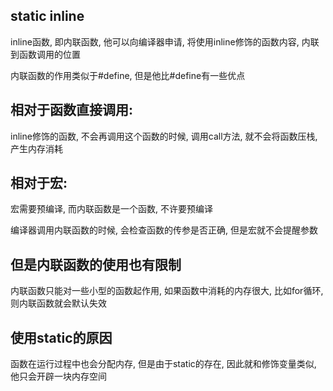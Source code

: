 ## static inline

inline函数, 即内联函数, 他可以向编译器申请, 将使用inline修饰的函数内容, 内联到函数调用的位置

内联函数的作用类似于#define, 但是他比#define有一些优点

## 相对于函数直接调用:

inline修饰的函数, 不会再调用这个函数的时候, 调用call方法, 就不会将函数压栈, 产生内存消耗

## 相对于宏:

宏需要预编译, 而内联函数是一个函数, 不许要预编译

编译器调用内联函数的时候, 会检查函数的传参是否正确, 但是宏就不会提醒参数

## 但是内联函数的使用也有限制

内联函数只能对一些小型的函数起作用, 如果函数中消耗的内存很大, 比如for循环, 则内联函数就会默认失效

## 使用static的原因

函数在运行过程中也会分配内存, 但是由于static的存在, 因此就和修饰变量类似, 他只会开辟一块内存空间
